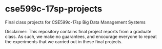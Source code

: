 # cse599c-17sp-projects
Final class projects for CSE599c-17sp Big Data Management Systems

Disclaimer: This repository contains final project reports from a graduate class. As such, we make no guarantees, and encourage everyone to repeat the experiments that we carried out in these final projects.
